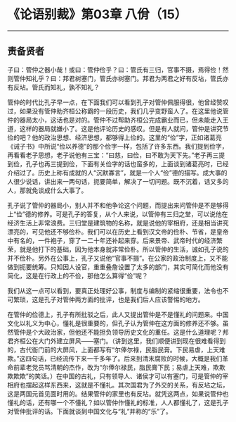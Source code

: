 # 《论语别裁》第03章 八佾（15）

------

## 责备贤者

子曰：管仲之器小哉！或曰：管仲俭乎？曰：管氏有三归，官事不摄，焉得俭！然则管仲知礼乎？曰：邦君树塞门，管氏亦树塞门。邦君为两君之好有反坫，管氏亦有反坫。管氏而知礼，孰不知礼？

管仲的时代比孔子早一点，在下面我们可以看到孔子对管仲佩服得很，他曾经赞叹过，如果没有管仲助齐桓公称霸的一段历史，我们几乎变野蛮人了。在这里他说管仲的器局太小，这话也是对的。管仲不过帮助齐桓公完成霸业而已，但未能走入王道，这样的器局就嫌小了。这是他评论历史的感叹。但是有人就问，管仲是讲究节俭的吧？他的政治思想、经济思想，都够得上俭的。这里的“俭”字，正如诸葛亮《诫子书》中所说“俭以养德”的那个俭字一样，包括了许多东西。我们提到俭字，再看看老子思想，老子说他有三宝：“曰慈，曰俭，曰不敢为天下先。”老子再三提到俭，孔子也再三提到俭，下面有关俭字的话也蛮多的，上面谈到诸葛亮时，已经介绍过了。历史上称有成就的人“沉默寡言”，就是一个人“俭”德的描写。成大事的人很少说话，讲出来一两句话，扼要简单，解决了一切问题。既不沉着，话又多的人，那就免谈成什么大事了。

孔子说了管仲的器局小，别人并不和他争论这个问题，而提出来问管仲是不是够得上“俭”德的修养。可是孔子的答复，从个人来说，以管仲有三归之堂，可以说他在经济生活上非常浪费。三归堂是建筑物的名称，就是说他的宰相府，还是相当讲究漂亮的，可见他还不够俭朴。我们可以在历史上看到汉文帝的俭朴、节省，是皇帝中有名的，一件袍子，穿了一二十年还补起来穿。后来景帝、武帝时代的经济繁荣，就是他打下的基础，因为他本身就非常俭朴。所以管仲的生活，诚如孔子说的并不俭朴。另外在公事上，孔子又说他“官事不摄”。在公家的政治制度上，又不能做到扼要统筹。只知因人设官，重重叠詹设置了太多的部门，其实可简化而他没有简化，这是在行政上的不俭，那他怎么算得“俭”呢？

我们从这一点可以看到，要真正处理好公事，制度与编制的紧缩很重要，法令也不可繁琐，这是孔子对管仲两方面的批评，也是我们后人应该警惕的地方。

在管仲的俭德上，孔子有所批驳之后，此人又提出管仲是不是懂礼的问题来。中国文化以礼义为中心，懂礼是很重要的，但孔子认为管仲在这方面的修养还不够。虽然管仲是个大政治家，但他还不能担负领导历史文化的重任。这是什么道理呢？邦君齐桓公在大门外建立屏风——塞门。（讲到这里，我们顺便讲到现在很难看得到的，古代衙门前的大屏风，上面都写有“尔俸尔禄，民脂民膏。下民易虐，上天难欺。”这四句话，已经流传下来一千多年了。后来到清末腐败的时候，大概是我们革命前辈老党员骂清朝的杰作，改为“尔俸尔禄民，脂民膏下民；易虐上天难，欺欺欺欺欺”的笑话。）在中国的古礼，只有领导人、诸侯才可以有塞门，可是管仲的宰相府也摆起这样东西来，这就是不懂礼。其次国君为了外交的关系，有反坫之坛，这是两国元首见面时用的。结果管仲的家里也有反坫。就凭这两点，如果说管仲也懂礼的话，还有哪一个不懂礼？如以管仲作懂礼的标准，人人都懂礼了，这是孔子对管仲批评的话。下面就谈到中国文化与“礼”并称的“乐”了。
